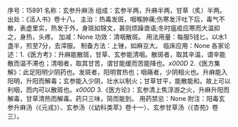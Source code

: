 序号：15891
名称：玄参升麻汤
组成：玄参半两，升麻半两，甘草（炙）半两。
出处：《活人书》卷十八。
主治：热毒发斑，咽喉肿痛;伤寒发汗吐下后，毒气不散，表虚里实，热发于外，身斑如锦文，甚则烦躁谵语;冬时瘟疫应寒而大温抑之，身热，头疼。
加减：None
功效：清咽散斑。
用法用量：每服5钱匕，以水1盏半，煎至7分，去滓服。
制备方法：上锉，如麻豆大。
临床应用：None
各家论述：1.《医方考》：升麻能散斑，甘草、玄参能清咽。散斑者，取其辛温，谓辛能散而温不滞也；清咽者，取其甘苦，谓甘能缓而苦能降也。_x000D_
2.《医方集解》：此足阳明少阴药也。发斑者，阳明胃热也；咽痛者，少阴相火也。升麻能入阳明，升阳而解毒；玄参能入少阴，壮水以制火；甘草甘平，能散能和。故上可以利咽，而内可以散斑也。_x000D_
3.《医方论》：玄参清上焦浮游之火，升麻升阳而解毒，甘草清热而解毒。药只三味，简而能到。
用药禁忌：None
附注：阳毒玄参升麻汤（《元戎》）、玄参汤（《幼科类萃》卷十一）、玄参甘草汤（《杏苑》卷三）。
